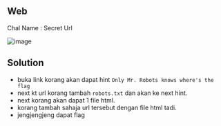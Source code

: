 ## Web
Chal Name : Secret Url

![image](https://user-images.githubusercontent.com/23289982/205422274-5a40b6b0-9e3a-4cfa-a074-da9833b7f880.png)

## Solution
* buka link korang akan dapat hint `Only Mr. Robots knows where's the flag `
* next kt url korang tambah `robots.txt` dan akan ke next hint. 
* next korang akan dapat 1 file html. 
* korang tambah sahaja url tersebut dengan file html tadi. 
* jengjengjeng dapat flag


